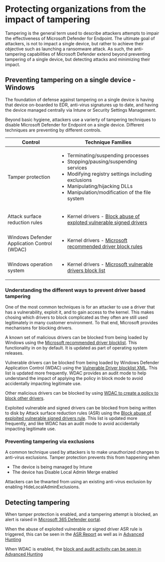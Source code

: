 # Protecting organizations from the impact of tampering

Tampering is the general term used to describe attackers attempts to impair the effectiveness of Microsoft Defender for Endpoint. The ultimate goal of attackers, is not to impact a single device, but rather to achieve their objective such as launching a ransomware attack.  As such, the anti-tampering capabilities of Microsoft Defender extend beyond preventing tampering of a single device, but detecting attacks and minimizing their impact. 

## Preventing tampering on a single device - Windows
The foundation of defense against tampering on a single device is having that device on-boarded to EDR, anti-virus signatures up to date, and having the device managed centrally via Intune or Security Settings Management. 

Beyond basic hygiene, attackers use a varierty of tampering techniques to disable Microsoft Defender for Endpoint on a single device.  Different techniques are preventing by different controls.

| Control | Technique Families |
|--- |---|
| Tamper protection | <ul><li>Terminating/suspending processes</li><li>Stopping/pausing/suspending services</li><li>Modifying registry settings including exclusions</li><li>Manipulating/hijacking DLLs</li><li>Manipulation/modification of the file system</li></ul> |
| Attack surface reduction rules | <ul><li>Kernel drivers - [Block abuse of exploted vulnerable signed drivers](https://learn.microsoft.com/en-us/microsoft-365/security/defender-endpoint/attack-surface-reduction-rules-reference?view=o365-worldwide#block-abuse-of-exploited-vulnerable-signed-drivers)</li></ul>|
| Windows Defender Application Control (WDAC) | <ul><li>Kernel drivers - [Microsoft recommended driver block rules](https://learn.microsoft.com/en-us/windows/security/threat-protection/windows-defender-application-control/microsoft-recommended-driver-block-rules)</li></ul>|
| Windows operation system |<ul><li>Kernel drivers - [Microsoft vulnerable drivers block list](https://learn.microsoft.com/en-us/windows/security/threat-protection/windows-defender-application-control/microsoft-recommended-driver-block-rules#microsoft-vulnerable-driver-blocklist)</li></ul>|

### Understanding the different ways to prevent driver based tampering

One of the most common techniques is for an attacker to use a driver that has a vulnerability, exploit it, and to gain access to the kernel.  This makes chosing which drivers to block complicated as they often are still used legitimately in many customer environment. To that end, Microsoft provides mechanisms for blocking drivers.


A known set of malicious drivers can be blocked from being loaded by Windows using the [Microsoft recommended driver blocklist](https://learn.microsoft.com/en-us/windows/security/threat-protection/windows-defender-application-control/microsoft-recommended-driver-block-rules#microsoft-vulnerable-driver-blocklist).  This functionality in on by default. It is updated as part of operating system releases.  

Vulnerable drivers can be blocked from being loaded by Windows Defender Application Control (WDAC) using the [Vulnerable Driver blocklist XML](https://learn.microsoft.com/en-us/windows/security/threat-protection/windows-defender-application-control/microsoft-recommended-driver-block-rules#microsoft-vulnerable-driver-blocklist).  This list is updated more frequently.  WDAC provides an audit mode to help understand the impact of applying the policy in block mode to avoid accidentally impacting legitimate use.

Other malicious drivers can be blocked by using [WDAC to create a policy to block other drivers](https://learn.microsoft.com/en-us/windows/security/threat-protection/windows-defender-application-control/windows-defender-application-control-operational-guide). 

Exploited vulnerable and signed drivers can be blocked from being written to disk by Attack surface reduction rules (ASR) using the [Block abuse of exploited vulnerable signed drivers rule](https://learn.microsoft.com/en-us/microsoft-365/security/defender-endpoint/attack-surface-reduction-rules-reference?view=o365-worldwide#block-abuse-of-exploited-vulnerable-signed-drivers).  This list is updated more frequently, and like WDAC has an audit mode to avoid accidentally impacting legitimate use.

### Preventing tampering via exclusions

A common technique used by attackers is to make unauthorized changes to anti-virus exclusions.  Tamper protection prevents this from happening when

<ul><li>The device is being managed by Intune</li><li>The device has Disable Local Admin Merge enabled</li></ul>

Attackers can be thwarted from using an existing anti-virus exclusion by enabling HideLocalAdminExclusions.  

## Detecting tampering 

When tamper protection is enabled, and a tampering attempt is blocked, an alert is raised in [Microsoft 365 Defender portal](https://review.learn.microsoft.com/en-us/microsoft-365/security/defender-endpoint/faqs-tamper-protection?view=o365-worldwide&branch=tamper-protect-exclusions#if-the-status-of-tamper-protection-changes-are-alerts-shown-in-the-microsoft-365-defender-portal).

When the abuse of exploited vulnerable or signed driver ASR rule is triggered, this can be seen in the [ASR Report](https://learn.microsoft.com/en-us/microsoft-365/security/defender-endpoint/attack-surface-reduction-rules-report?view=o365-worldwide) as well as in [Advanced Hunting](https://learn.microsoft.com/en-us/microsoft-365/security/defender-endpoint/attack-surface-reduction-rules-deployment-operationalize?view=o365-worldwide#asr-rules-advanced-hunting)

When WDAC is enabled, the [block and audit activity can be seen in Advanced Hunting](https://learn.microsoft.com/en-us/windows/security/threat-protection/windows-defender-application-control/querying-application-control-events-centrally-using-advanced-hunting)


